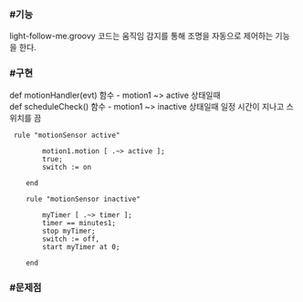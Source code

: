 <h3>#기능</h3>
light-follow-me.groovy 코드는 움직임 감지를 통해 조명을 자동으로 제어하는 기능을 한다.

<h3>#구현</h3>
def motionHandler(evt) 함수 - motion1 ~> active 상태일때</br>
def scheduleCheck() 함수 - motion1 ~> inactive 상태일때 일정 시간이 지나고 스위치를 끔

```
 rule "motionSensor active"

        motion1.motion [ .~> active ];
        true;
        switch := on

    end

    rule "motionSensor inactive"

        myTimer [ .~> timer ];
        timer == minutes1;
        stop myTimer;
        switch := off,
        start myTimer at 0;

    end
```

<h3>#문제점</h3>
